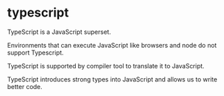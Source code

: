 # typescript

TypeScript is a JavaScript superset.

Environments that can execute JavaScript like browsers and node do not support Typescript.

TypeScript is supported by compiler tool to translate it to JavaScript.

TypeScript introduces strong types into JavaScript and allows us to write better code.



